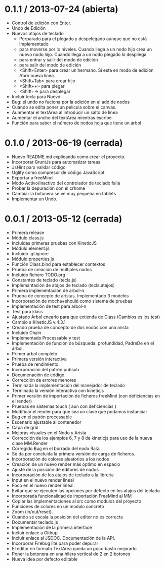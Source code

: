 0.1.1 / 2013-07-24 (abierta)
============================
  * Control de edición con Enter. 
  * Undo de Edición
  * Nuevos atajos de teclado
    - Perparado para el plegado y despelegado aunque que no está implementado
    - <Tab> para moverse por lo niveles. Cuando llega a un nodo hijo crea un nuevo nodo hijo. Cuando llega a un nodo plegado lo despliega
    - <Enter> para entrar y salir del modo de edición
    - <Escape> para salir del modo de edición
    - <Shift+Enter> para crear un hermano. Si esta en modo de edición Abrir nueva línea.
    - <Shift+Tab> para crear hijo
    - <Shift++> para plegar
    - <Shift+-> para desplegar
  * Incluir tecla para Nuevo
  * Bug: el undo no fuciona por la edición en el add de nodos
  * Cuando se edita poner un película sobre el canvas.
  * Aunmentar el textArea al introducir un salto de línea 
  * Aumentar el ancho del textArea mientras escribe
  * Función para saber el número de nodos hoja que tiene un árbol


0.1.0 / 2013-06-19 (cerrada)
============================
  * Nuevo README.md explicando como crear el proyecto.
  * Incorporar GruntJs para automatizar tareas.
  * JsHint para validar código
  * Uglify como compresor de código JavaScript
  * Exportar a freeMind
  * Modo Activo/Inactivo del controlador de teclado falla
  * Probar la depuración con el crhome 
  * Cambiar la botonera se ve muy pequeña en tablets
  * Implementar un Undo.


0.0.1 / 2013-05-12 (cerrada)
============================

  * Primera release
  * Módulo class.js 
  * Incluidas primeras pruebas con KineticJS
  * Módulo element.js
  * Incluido .gitignore
  * Módulo properties.js
  * Función Class.bind para establecer contextos
  * Prueba de creación de multiples nodos
  * Incluido fichero TODO.org
  * Constantes de teclado (tecla.js)
  * Implemantación de atajos de teclado (tecla.atajos) 
  * Primera implementación de arbol-n
  * Prueba de concepto de aristas. Implementado 3 modelos
  * Incorporación de mocha+should como sistema de pruebas
  * Implementación de test para arbol-n
  * Test para klass
  * Ajustado Árbol eneario para que extienda de Class (Cambios es los test)
  * Cambio a KineticJS v.4.3.1 
  * Creado prueba de concepto de dos nodos con una arista
  * Incluido Chain
  * Implementado Processable y test
  * Implementación de función de búsqueda, profundidad, PadreDe en el árbol.
  * Primer árbol completo
  * Primera versión interactiva
  * Prueba de rendimiento.
  * Incorporación del patrón pubsub
  * Documenación de código.
  * Corrección de errores menores
  * Terminada la implementación del manejador de teclado
  * Terminada la versión interactiva con kineticjs
  * Primer versión de importación de ficheros freeMind (con deficiencias en el render)
  * Pruebas en sistemas touch ( aun con deficiencias )
  * Modificar el render para que sea un clase que podamos instanciar
  * Bug en el patrón processable
  * Escenario ajustable al contenedor
  * Capa de grid
  * Mejoras visuales en el Nodo y Arista
  * Corrección de los ejemplos 6, 7 y 8 de kineticjs para uso de la nueva clase MM.Render
  * Corregido Bug en el borrado del nodo Raíz.
  * Se da por concluida la primera versión de carga de ficheros. 
  * Incorporación de colores aleatorios a los nodos
  * Creación de un nuevo render más óptimo en espacio
  * Ajuste de la posición de editores de nodos
  * Incorporación de los atajos de teclado a la librería
  * Input en el nuevo render lineal
  * Foco en el nuevo render lineal.
  * Evitar que se ejecuten las opciones por defecto en los atajos del teclado
  * Incorporada funcionalidad de importación FreeMind al MM
  * Copiar las implementaciones al src como modulos del proyecto
  * Funciones de colores en un modulo concreto
  * Zoom (in/out/reset).
  * Cuando se escala la posición del editor no es correcta
  * Documentar teclado.js
  * Implementación de la primera interface
  * Incluir enlace a Githup
  * Incluir enlace al JSDOC. Documentación de la API.
  * Incorporar Firebug lite para poder depurar 
  * El editor en formato TextArea queda un poco basto mejorarlo
  * Poner la botonera en una hilera vertical de 2 en 2 botones
  * Nueva idea por defecto editable






